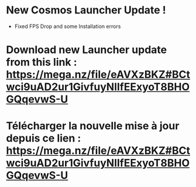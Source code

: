 # New Cosmos Launcher Update !

- Fixed FPS Drop and some Installation errors

# Download new Launcher update from this link : https://mega.nz/file/eAVXzBKZ#BCtwci9uAD2ur1GivfuyNlIfEExyoT8BHOGQqevwS-U

# Télécharger la nouvelle mise à jour depuis ce lien : https://mega.nz/file/eAVXzBKZ#BCtwci9uAD2ur1GivfuyNlIfEExyoT8BHOGQqevwS-U
